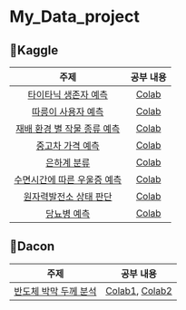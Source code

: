 # My_Data_project

## 🎈Kaggle
|주제|공부 내용|
|:--:|:--:|
|[타이타닉 생존자 예측](https://www.kaggle.com/c/titanic)|[Colab](https://github.com/yunjeong-chang/My_Data_project/blob/main/%EC%BA%90%EA%B8%80_%ED%83%80%EC%9D%B4%ED%83%80%EB%8B%89%20%EC%83%9D%EC%A1%B4%EC%9E%90%20%EC%98%88%EC%B8%A1.ipynb)|
|[따릉이 사용자 예측](https://www.kaggle.com/c/sejongai-challenge-pretest-2/leaderboard)|[Colab](https://github.com/yunjeong-chang/My_Data_project/blob/main/%EC%BA%90%EA%B8%80/%EC%BA%90%EA%B8%80_%EB%94%B0%EB%A6%89%EC%9D%B4%20%EC%82%AC%EC%9A%A9%EC%9E%90%20%EC%98%88%EC%B8%A1.ipynb)|
|[재배 환경 별 작물 종류 예측](https://www.kaggle.com/c/2021-ml-p3/overview)|[Colab](https://github.com/yunjeong-chang/My_Data_project/blob/main/%EC%BA%90%EA%B8%80_%EC%9E%AC%EB%B0%B0%20%ED%99%98%EA%B2%BD%20%EB%B3%84%20%EC%9E%91%EB%AC%BC%20%EC%A2%85%EB%A5%98%20%EC%98%88%EC%B8%A1.ipynb)|
|[중고차 가격 예측](https://www.kaggle.com/c/2021-ml-p6/data)|[Colab](https://github.com/yunjeong-chang/My_Data_project/blob/main/%EC%BA%90%EA%B8%80_%EC%A4%91%EA%B3%A0%EC%B0%A8%20%EA%B0%80%EA%B2%A9%20%EC%98%88%EC%B8%A1.ipynb)|
|[은하계 분류](https://www.kaggle.com/c/2021-ml-p4/overview)|[Colab](https://github.com/yunjeong-chang/My_Data_project/blob/main/%EC%BA%90%EA%B8%80/%EC%BA%90%EA%B8%80_%EC%9D%80%ED%95%98%EA%B3%84%20%EB%B6%84%EB%A5%98.ipynb)|
|[수면시간에 따른 우울증 예측](https://www.kaggle.com/c/2021-ml-p8)|[Colab](https://github.com/yunjeong-chang/My_Data_project/blob/main/%EC%BA%90%EA%B8%80/%EC%BA%90%EA%B8%80_%EC%88%98%EB%A9%B4%EC%8B%9C%EA%B0%84%EC%97%90%20%EB%94%B0%EB%A5%B8%20%EC%9A%B0%EC%9A%B8%EC%A6%9D%20%EC%98%88%EC%B8%A1.ipynb)|
|[원자력발전소 상태 판단](https://www.kaggle.com/c/2021-ml-p5/overview)|[Colab](https://github.com/yunjeong-chang/My_Data_project/blob/main/%EC%BA%90%EA%B8%80/%EC%BA%90%EA%B8%80_%EC%9B%90%EC%9E%90%EB%A0%A5%EB%B0%9C%EC%A0%84%EC%86%8C%20%EC%83%81%ED%83%9C%20%ED%8C%90%EB%8B%A8.ipynb)|
|[당뇨병 예측](https://www.kaggle.com/c/2021-ml-diabetes/overview)|[Colab](https://github.com/yunjeong-chang/My_Data_project/blob/main/%EC%BA%90%EA%B8%80/%EC%BA%90%EA%B8%80_%EB%8B%B9%EB%87%A8%EB%B3%91_%EC%98%88%EC%B8%A1.ipynb)|


## 🎈Dacon
|주제|공부 내용|
|:--:|:--:|
|[반도체 박막 두께 분석](https://dacon.io/competitions/official/235554/overview/description/)|[Colab1](https://github.com/yunjeong-chang/My_Data_project/blob/main/%EB%8D%B0%EC%9D%B4%EC%BD%98_%EB%B0%98%EB%8F%84%EC%B2%B4%20%EB%B0%95%EB%A7%89%20%EB%91%90%EA%BB%98%20%EB%B6%84%EC%84%9D_1%EB%93%B1%20%EC%86%94%EB%A3%A8%EC%85%98%20%EC%B1%85%20%EC%9C%84%EC%A3%BC.ipynb), [Colab2](https://github.com/yunjeong-chang/My_Data_project/blob/main/%EB%8D%B0%EC%9D%B4%EC%BD%98_%EB%B0%98%EB%8F%84%EC%B2%B4%20%EB%B0%95%EB%A7%89%20%EB%91%90%EA%BB%98%20%EB%B6%84%EC%84%9D_%EC%8B%A4%EC%8A%B5.ipynb)|
